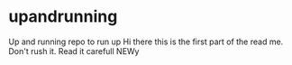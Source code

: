 # upandrunning
Up and running repo to run up
Hi there this is the first part of the read me. Don't rush it. Read it carefull NEWy
